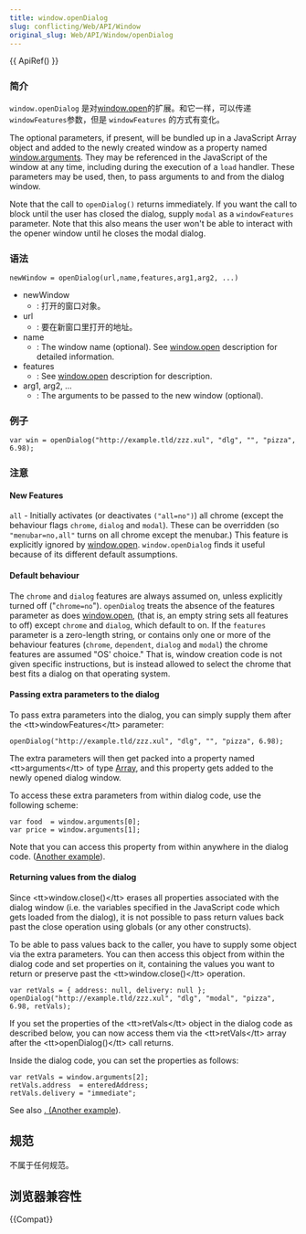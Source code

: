 ```yaml
---
title: window.openDialog
slug: conflicting/Web/API/Window
original_slug: Web/API/Window/openDialog
---
```


{{ ApiRef() }}

### 简介

`window.openDialog` 是对[window.open](cn/DOM/window.open)的扩展。和它一样，可以传递`windowFeatures`参数，但是 `windowFeatures` 的方式有变化。

The optional parameters, if present, will be bundled up in a JavaScript Array object and added to the newly created window as a property named [window.arguments](cn/DOM/window.arguments). They may be referenced in the JavaScript of the window at any time, including during the execution of a `load` handler. These parameters may be used, then, to pass arguments to and from the dialog window.

Note that the call to `openDialog()` returns immediately. If you want the call to block until the user has closed the dialog, supply `modal` as a `windowFeatures` parameter. Note that this also means the user won't be able to interact with the opener window until he closes the modal dialog.

### 语法

```plain
newWindow = openDialog(url,name,features,arg1,arg2, ...)
```

- newWindow
  - : 打开的窗口对象。
- url
  - : 要在新窗口里打开的地址。
- name
  - : The window name (optional). See [window.open](cn/DOM/window.open) description for detailed information.
- features
  - : See [window.open](cn/DOM/window.open) description for description.
- arg1, arg2, ...
  - : The arguments to be passed to the new window (optional).

### 例子

```plain
var win = openDialog("http://example.tld/zzz.xul", "dlg", "", "pizza", 6.98);
```

### 注意

#### New Features

`all` - Initially activates (or deactivates `("all=no")`) all chrome (except the behaviour flags `chrome`, `dialog` and `modal`). These can be overridden (so `"menubar=no,all"` turns on all chrome except the menubar.) This feature is explicitly ignored by [window.open](cn/Window.open). `window.openDialog` finds it useful because of its different default assumptions.

#### Default behaviour

The `chrome` and `dialog` features are always assumed on, unless explicitly turned off ("`chrome=no`"). `openDialog` treats the absence of the features parameter as does [window.open](cn/Window.open), (that is, an empty string sets all features to off) except `chrome` and `dialog`, which default to on. If the `features` parameter is a zero-length string, or contains only one or more of the behaviour features (`chrome`, `dependent`, `dialog` and `modal`) the chrome features are assumed "OS' choice." That is, window creation code is not given specific instructions, but is instead allowed to select the chrome that best fits a dialog on that operating system.

#### Passing extra parameters to the dialog

To pass extra parameters into the dialog, you can simply supply them after the \<tt>windowFeatures\</tt> parameter:

```plain
openDialog("http://example.tld/zzz.xul", "dlg", "", "pizza", 6.98);
```

The extra parameters will then get packed into a property named \<tt>arguments\</tt> of type [Array](cn/Core_JavaScript_1.5_Reference/Global_Objects/Array), and this property gets added to the newly opened dialog window.

To access these extra parameters from within dialog code, use the following scheme:

```plain
var food  = window.arguments[0];
var price = window.arguments[1];
```

Note that you can access this property from within anywhere in the dialog code. ([Another example](cn/Code_snippets/Dialogs_and_Prompts#Passing_arguments_and_displaying_a_dialog)).

#### Returning values from the dialog

Since \<tt>window\.close()\</tt> erases all properties associated with the dialog window (i.e. the variables specified in the JavaScript code which gets loaded from the dialog), it is not possible to pass return values back past the close operation using globals (or any other constructs).

To be able to pass values back to the caller, you have to supply some object via the extra parameters. You can then access this object from within the dialog code and set properties on it, containing the values you want to return or preserve past the \<tt>window\.close()\</tt> operation.

```plain
var retVals = { address: null, delivery: null };
openDialog("http://example.tld/zzz.xul", "dlg", "modal", "pizza", 6.98, retVals);
```

If you set the properties of the \<tt>retVals\</tt> object in the dialog code as described below, you can now access them via the \<tt>retVals\</tt> array after the \<tt>openDialog()\</tt> call returns.

Inside the dialog code, you can set the properties as follows:

```plain
var retVals = window.arguments[2];
retVals.address  = enteredAddress;
retVals.delivery = "immediate";
```

See also [. (](http://groups.google.com/group/netscape.public.dev.xul/msg/02075a1736406b40)[Another example](cn/Code_snippets/Dialogs_and_Prompts#Passing_arguments_and_displaying_a_dialog)).

## 规范

不属于任何规范。

## 浏览器兼容性

{{Compat}}
